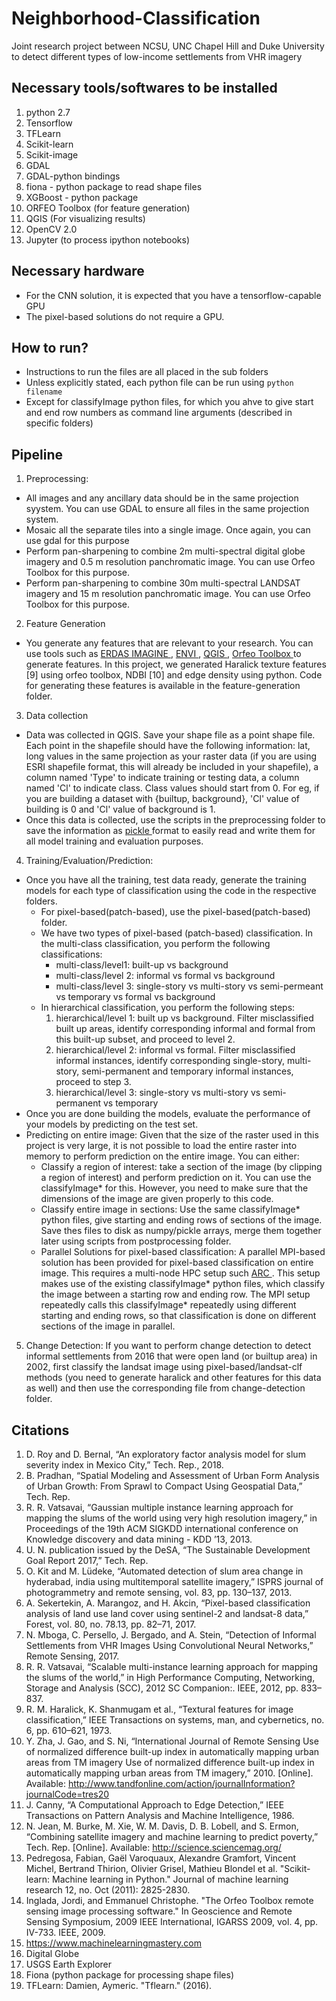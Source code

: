 # Neighborhood-Classification
Joint research project between NCSU, UNC Chapel Hill and Duke University to detect different types of low-income settlements from VHR imagery

## Necessary tools/softwares to be installed
1. python 2.7
2. Tensorflow
3. TFLearn
4. Scikit-learn
5. Scikit-image
6. GDAL
7. GDAL-python bindings
8. fiona - python package to read shape files
9. XGBoost - python package
10. ORFEO Toolbox (for feature generation)
11. QGIS (For visualizing results)
12. OpenCV 2.0
13. Jupyter (to process ipython notebooks)

## Necessary hardware
* For the CNN solution, it is expected that you have a tensorflow-capable GPU
* The pixel-based solutions do not require a GPU. 

## How to run?
* Instructions to run the files are all placed in the sub folders
* Unless explicitly stated, each python file can be run using ```python filename```
* Except for classifyImage python files, for which you ahve to give start and end row numbers as command line arguments (described in specific folders)


## Pipeline
1. Preprocessing:
* All images and any ancillary data should be in the same projection syystem. You can use GDAL to ensure all files in the same projection system.
* Mosaic all the separate tiles into a single image. Once again, you can use gdal for this purpose
* Perform pan-sharpening to combine 2m multi-spectral digital globe imagery and 0.5 m resolution panchromatic image. You can use Orfeo Toolbox for this purpose.
* Perform pan-sharpening to combine 30m multi-spectral LANDSAT imagery and 15 m resolution panchromatic image. You can use Orfeo Toolbox for this purpose.
 

2. Feature Generation
* You generate any features that are relevant to your research. You can use tools such as <a href = "https://www.hexagongeospatial.com/products/power-portfolio/erdas-imagine"> ERDAS IMAGINE </a>, <a href = "https://www.harrisgeospatial.com/Software-Technology/ENVI"> ENVI </a>, <a href = "https://qgis.org/en/site/"> QGIS </a>, <a href = "https://www.orfeo-toolbox.org/"> Orfeo Toolbox </a> to generate features. In this project, we generated Haralick texture features [9] using orfeo toolbox, NDBI [10] and edge density using python. Code for generating these features is available in the feature-generation folder.

3. Data collection
* Data was collected in QGIS. Save your shape file as a point shape file. Each point in the shapefile should have the following information: lat, long values in the same projection as your raster data (if you are using ESRI shapefile format, this will already be included in your shapefile), a column named 'Type' to indicate training or testing data, a column named 'Cl' to indicate class. Class values should start from 0. For eg, if you are building a dataset with {builtup, background}, 'Cl' value of building is 0 and 'Cl' value of background is 1. 
* Once this data is collected, use the scripts in the preprocessing folder to save the information as <a href = "https://docs.python.org/2/library/pickle.html"> pickle </a> format to easily read and write them for all model training and evaluation purposes.
4. Training/Evaluation/Prediction:
* Once you have all the training, test data ready, generate the training models for each type of classification using the code in the respective folders.
	* For pixel-based(patch-based), use the pixel-based(patch-based) folder.  
	* We have two types of pixel-based (patch-based) classification. In the multi-class classification, you perform the following classifications:
		* multi-class/level1: built-up vs background
		* multi-class/level 2: informal vs formal vs background
		* multi-class/level 3: single-story vs multi-story vs semi-permeant vs temporary vs formal vs background
	* In hierarchical classification, you perform the following steps:
		1. hierarchical/level 1: built up vs background. Filter misclassified built up areas, identify corresponding informal and formal from this built-up subset, and proceed to level 2.
		2. hierarchical/level 2: informal vs formal. Filter misclassified informal instances, identify corresponding single-story, multi-story, semi-permanent and temporary informal instances, proceed to step 3.
		3. hierarchical/level 3: single-story vs multi-story vs semi-permanent vs temporary
* Once you are done building the models, evaluate the performance of your models by predicting on the test set.
* Predicting on entire image: Given that the size of the raster used in this project is very large, it is not possible to load the entire raster into memory to perform prediction on the entire image. You can either:
	*  Classify a region of interest: take a section of the image (by clipping a region of interest) and perform prediction on it. You can use the classifyImage* for this. However, you need to make sure that the dimensions of the image are given properly to this code. 
	* Classify entire image in sections: Use the same classifyImage* python files, give starting and ending rows of sections of the image. Save thes files to disk as numpy/pickle arrays, merge them together later using scripts from postprocessing folder. 
	* Parallel Solutions for pixel-based classification: A parallel MPI-based solution has been provided for pixel-based classification on entire image. This requires a multi-node HPC setup such <a href = "http://moss.csc.ncsu.edu/~mueller/cluster/arc/"> ARC </a>.  This setup makes use of the existing classifyImage* python files, which classify the image between a starting row and ending row. The MPI setup repeatedly calls this classifyImage* repeatedly using different starting and ending rows, so that classification is done on different sections of the image in parallel. 
5. Change Detection: If you want to perform change detection to detect informal settlements from 2016 that were open land (or builtup area) in 2002, first classify the landsat image using pixel-based/landsat-clf methods (you need to generate haralick and other features for this data as well) and then use the corresponding file from change-detection folder.

## Citations
1.  D. Roy and D. Bernal, “An exploratory factor analysis model for slum severity index in Mexico City,” Tech. Rep., 2018.
2.  B. Pradhan, “Spatial Modeling and Assessment of Urban Form Analysis of Urban Growth: From Sprawl to Compact Using Geospatial Data,” Tech. Rep.
3.  R. R. Vatsavai, “Gaussian multiple instance learning approach for mapping the slums of the world using very high resolution imagery,” in Proceedings of the 19th ACM SIGKDD international conference on Knowledge discovery and data mining - KDD ’13, 2013.
4.  U. N. publication issued by the DeSA, “The Sustainable Development Goal Report 2017,” Tech. Rep.
5. O. Kit and M. Lüdeke, “Automated detection of slum area change in hyderabad, india using multitemporal satellite imagery,” ISPRS journal of photogrammetry and remote sensing, vol. 83, pp. 130–137, 2013.
6.  A. Sekertekin, A. Marangoz, and H. Akcin, “Pixel-based classification analysis of land use land cover using sentinel-2 and landsat-8 data,” Forest, vol. 80, no. 78.13, pp. 82–71, 2017.
7.  N. Mboga, C. Persello, J. Bergado, and A. Stein, “Detection of Informal Settlements from VHR Images Using Convolutional Neural Networks,” Remote Sensing, 2017.
8.  R. R. Vatsavai, “Scalable multi-instance learning approach for mapping the slums of the world,” in High Performance Computing, Networking, Storage and Analysis (SCC), 2012 SC Companion:. IEEE, 2012, pp. 833–837.
9. R. M. Haralick, K. Shanmugam et al., “Textural features for image classification,” IEEE Transactions on systems, man, and cybernetics, no. 6, pp. 610–621, 1973.
10. Y. Zha, J. Gao, and S. Ni, “International Journal of Remote Sensing Use of normalized difference built-up index in automatically mapping urban areas from TM imagery Use of normalized difference built-up index in automatically mapping urban areas from TM imagery,” 2010. [Online]. Available: http://www.tandfonline.com/action/journalInformation?journalCode=tres20<F12>
11. J. Canny, “A Computational Approach to Edge Detection,” IEEE Transactions on Pattern Analysis and Machine Intelligence, 1986. 
12. N. Jean, M. Burke, M. Xie, W. M. Davis, D. B. Lobell, and S. Ermon, “Combining satellite imagery and machine learning to predict poverty,” Tech. Rep. [Online]. Available: http://science.sciencemag.org/
13. Pedregosa, Fabian, Gaël Varoquaux, Alexandre Gramfort, Vincent Michel, Bertrand Thirion, Olivier Grisel, Mathieu Blondel et al. "Scikit-learn: Machine learning in Python." Journal of machine learning research 12, no. Oct (2011): 2825-2830.
14. Inglada, Jordi, and Emmanuel Christophe. "The Orfeo Toolbox remote sensing image processing software." In Geoscience and Remote Sensing Symposium, 2009 IEEE International, IGARSS 2009, vol. 4, pp. IV-733. IEEE, 2009.
15. https://www.machinelearningmastery.com
16. Digital Globe 
17. USGS Earth Explorer
18. Fiona (python package for processing shape files)
19. TFLearn: Damien, Aymeric. "Tflearn." (2016).

